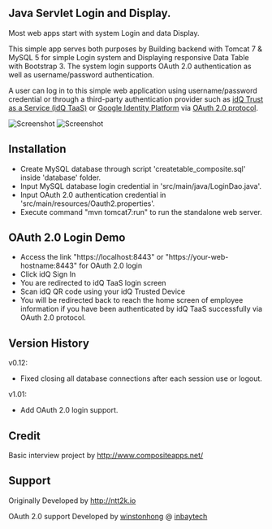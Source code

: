 Java Servlet Login and Display.
---------------------

Most web apps start with system Login and data Display.

This simple app serves both purposes by Building backend with Tomcat 7 & MySQL 5 for simple Login system and Displaying responsive Data Table with Bootstrap 3. The system login supports OAuth 2.0 authentication as well as username/password authentication.

A user can log in to this simple web application using username/password credential or through a third-party authentication provider such as [idQ Trust as a Service (idQ TaaS)](https://www.inbaytech.com/) or [Google Identity Platform](https://developers.google.com/identity/) via [OAuth 2.0 protocol](https://oauth.net/2/).  

![Screenshot](screenshot/login.png)
![Screenshot](screenshot/display.png)


Installation
------------
+ Create MySQL database through script 'createtable_composite.sql' inside 'database' folder.
+ Input MySQL database login credential in 'src/main/java/LoginDao.java'.
+ Input OAuth 2.0 authentication credential in 'src/main/resources/Oauth2.properties'.
+ Execute command "mvn tomcat7:run" to run the standalone web server.


OAuth 2.0 Login Demo
------------
+ Access the link "https://localhost:8443" or "https://your-web-hostname:8443" for OAuth 2.0 login
+ Click idQ Sign In
+ You are redirected to idQ TaaS login screen
+ Scan idQ QR code using your idQ Trusted Device
+ You will be redirected back to reach the home screen of employee information if you have been authenticated by idQ TaaS successfully via OAuth 2.0 protocol.

Version History
---------------

v0.12:


- Fixed closing all database connections after each session use or logout.

v1.01:


- Add OAuth 2.0 login support.


Credit
-------
Basic interview project by http://www.compositeapps.net/

Support
-------
Originally Developed by http://ntt2k.io

OAuth 2.0 support Developed by [winstonhong](https://github.com/winstonhong) @ [inbaytech](https://github.com/inbaytech)
